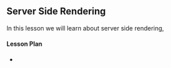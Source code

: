 ## Server Side Rendering

In this lesson we will learn about server side rendering, 

#### Lesson Plan
- 